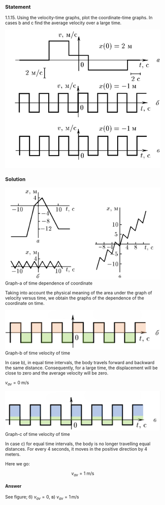 ###  Statement 

$1.1.15.$ Using the velocity-time graphs, plot the coordinate-time graphs. In cases b and c find the average velocity over a large time. 

![ For problem 1.1.15 |956x849, 59%](../../img/1.1.15/statement.png)

### Solution

![ Graph-a of time dependence of coordinate |571x338, 67%](../../img/1.1.15/sol.png)  Graph-a of time dependence of coordinate 

Taking into account the physical meaning of the area under the graph of velocity versus time, we obtain the graphs of the dependence of the coordinate on time. 

![ Graph-b of time velocity of time |1552x395, 67%](../../img/1.1.15/graph1.png)  Graph-b of time velocity of time 

In case b), in equal time intervals, the body travels forward and backward the same distance. Consequently, for a large time, the displacement will be close to zero and the average velocity will be zero. 

$v_{av} = 0 \; \text{m/s}$ 

![ Graph-c of time velocity of time |1561x400, 67%](../../img/1.1.15/graph2.png)  Graph-c of time velocity of time 

In case c) for equal time intervals, the body is no longer travelling equal distances. For every 4 seconds, it moves in the positive direction by 4 meters. 

Here we go: 

$$v_{av} = 1 \; \text{m/s}$$

#### Answer

See figure; б) $v_{av} = 0$, в) $v_{av} = 1 \, \text{m/s}$ 
